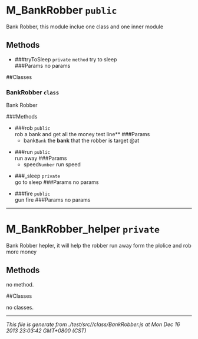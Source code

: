 M_BankRobber  `public`  
================================
<!--module description-->
Bank Robber, this module inclue one class and one inner module  

<!-- methods -->
Methods
--------------------------------
<!-- start of method list -->
+ ###tryToSleep  `private` `method`
try to sleep  
###Params<!--start of param list -->
no params
<!-- end of param list -->
<!--no method-->
<!-- end of method list -->
<!-- classes -->
##Classes
<!-- start of class list-->
### BankRobber `class`
<!-- class description -->
Bank Robber  
<!-- start of class method list -->
###Methods
+ ###rob  `public`    
rob a bank
         and get all the money
                 test line**
###Params<!--start of param list -->
    + bank`Bank`  the **bank** that the robber is target @at
<!-- end of param list -->
+ ###run  `public`    
run away
###Params<!--start of param list -->
    + speed`Number`  run speed
<!-- end of param list -->
+ ###_sleep   `private`   
go to sleep
###Params<!--start of param list -->
no params
<!-- end of param list -->
+ ###fire  `public`    
gun fire
###Params<!--start of param list -->
no params
<!-- end of param list -->
<!-- end of class method list -->

---
<!-- end of  class list-->
M_BankRobber_helper   `private` 
================================
<!--module description-->
Bank Robber hepler, it will help the robber run away 
      form the plolice and rob more money  

<!-- methods -->
Methods
--------------------------------
<!-- start of method list -->
<!--no method-->
no method.
<!-- end of method list -->
<!-- classes -->
##Classes
<!-- start of class list-->
no classes.

---
<!-- end of  class list-->


*This file is generate from ./test/src//class/BankRobber.js at Mon Dec 16 2013 23:03:42 GMT+0800 (CST)*